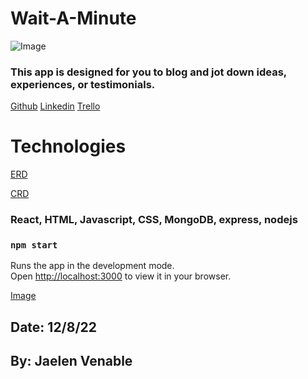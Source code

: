 # Wait-A-Minute
![Image](https://cdn4.vectorstock.com/i/1000x1000/54/58/fitness-logo-design-vector-26495458.jpg)

### This app is designed for you to blog and jot down ideas, experiences, or testimonials.

[Github](https://github.com/jaelen-venable/Wait-A-Minute)
[Linkedin](www.linkedin.com/in/jaelen-venable)
[Trello](https://trello.com/invite/b/wVM3iJpp/ATTI22c0994cd006c6b35256247606a795202E83BBDA/wait-a-minute)

# Technologies
[ERD](https://lucid.app/lucidchart/cd69955a-30b9-408e-873b-2f258280c3d1/edit?viewport_loc=-39%2C164%2C1559%2C831%2C0_0&invitationId=inv_6232fc74-a218-4923-a231-e9bf782de5b2)


[CRD](https://app.diagrams.net/#)

### React, HTML, Javascript, CSS, MongoDB, express, nodejs

### `npm start`
Runs the app in the development mode.\
Open [http://localhost:3000](http://localhost:3000) to view it in your browser.

[Image](https://www.google.com/url?sa=i&url=https%3A%2F%2Fwww.freepik.com%2Ffree-photos-vectors%2Fblog-content&psig=AOvVaw2ylWYrwtUj6u0L_GNbhhKu&ust=1671572591467000&source=images&cd=vfe&ved=0CA8QjRxqFwoTCODZr5DUhvwCFQAAAAAdAAAAABAD)


## Date: 12/8/22

## By: Jaelen Venable
